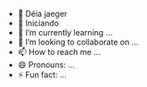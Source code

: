  - 👋 Déia jaeger
- 👀 Iniciando 
- 🌱 I’m currently learning ...
- 💞️ I’m looking to collaborate on ...
- 📫 How to reach me ...
- 😄 Pronouns: ...
- ⚡ Fun fact: ...

<!---
jaegerdeia/jaegerdeia is a ✨ special ✨ repository because its `README.md` (this file) appears on your GitHub profile.
You can click the Preview link to take a look at your changes.
--->
